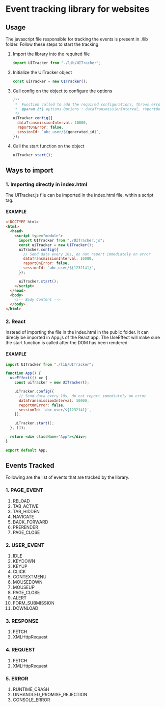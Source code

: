 # Event tracking library for websites

## Usage

The javascript file responsible for tracking the events is present in ./lib folder. Follow these steps to start the tracking.

1. Import the library into the required file

   ```js
   import UITracker from "./lib/UITracker";
   ```

2. Initialize the UITracker object
   ```js
   const uiTracker = new UITracker();
   ```
3. Call config on the object to configure the options
   ```js
   /**
    *  Function called to add the required configurations, throws error if argument count is not 3
    *  @param {*} options Options : dataTransmissionInterval, reportOnError, and sessionId that need to be configured
    */
   uiTracker.config({
     dataTransmissionInterval: 10000,
     reportOnError: false,
     sessionId: `abc_user/${generated_id}`,
   });
   ```
4. Call the start function on the object
   ```js
   uiTracker.start();
   ```

## Ways to import

### 1. Importing directly in index.html

The UITracker.js file can be imported in the index.html file, within a script tag.

#### EXAMPLE

```html
<!DOCTYPE html>
<html>
  <head>
    <script type="module">
      import UITracker from "./UITracker.js";
      const uiTracker = new UITracker();
      uiTracker.config({
        // Send data every 10s, do not report immediately on error
        dataTransmissionInterval: 10000,
        reportOnError: false,
        sessionId: `abc_user/${1232141}`,
      });

      uiTracker.start();
    </script>
  </head>
  <body>
    <!-- Body Content -->
  </body>
</html>
```

### 2. React

Instead of importing the file in the index.html in the public folder. It can direcly be imported in App.js of the React app. The UseEffect will make sure the start function is called after the DOM has been rendered.

#### EXAMPLE

```jsx
import UITracker from "./lib/UITracker";

function App() {
  useEffect(() => {
    const uiTracker = new UITracker();

    uiTracker.config({
      // Send data every 10s, do not report immediately on error
      dataTransmissionInterval: 10000,
      reportOnError: false,
      sessionId: `abc_user/${1232141}`,
    });

    uiTracker.start();
  }, []);

  return <div className="App"></div>;
}

export default App;
```

## Events Tracked

Following are the list of events that are tracked by the library.

### 1. PAGE_EVENT

1. RELOAD
2. TAB_ACTIVE
3. TAB_HIDDEN
4. NAVIGATE
5. BACK_FORWARD
6. PRERENDER
7. PAGE_CLOSE

### 2. USER_EVENT

1. IDLE
2. KEYDOWN
3. KEYUP
4. CLICK
5. CONTEXTMENU
6. MOUSEDOWN
7. MOUSEUP
8. PAGE_CLOSE
9. ALERT
10. FORM_SUBMISSION
11. DOWNLOAD

### 3. RESPONSE

1. FETCH
2. XMLHttpRequest

### 4. REQUEST

1. FETCH
2. XMLHttpRequest

### 5. ERROR

1. RUNTIME_CRASH
2. UNHANDLED_PROMISE_REJECTION
3. CONSOLE_ERROR
